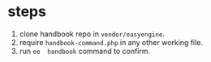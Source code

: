 # steps
1. clone handbook repo in `vendor/easyengine`.
2. require `handbook-command.php` in any other working file.
3. run `ee  handbook` command to confirm.